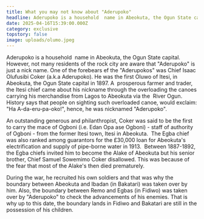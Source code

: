 ```yaml
---
title: What you may not know about "Aderupoko"
headline: Aderupoko is a household  name in Abeokuta, the Ogun State capital
date: 2025-04-16T15:39:00.000Z
category: exclusive
topstory: false
image: uploads/olumo.jpeg
---
```

Aderupoko is a household  name in Abeokuta, the Ogun State capital.
However, not many residents of the rock city are aware that "Aderupoko" is just a nick name.
One of the forebears ef the "Aderupokos" was Chief Isaac Olufusibi Coker (a.k.a Aderupoko).
He was the first Oluwo of Itesi, in Abeokuta, the Ogun State capital in 1897.
A  prosperous farmer and trader, the Itesi chief came about his nickname through the overloading the canoes carrying his merchandise from Lagos to Abeokuta via the  River Ogun.
History says that people on sighting such overloaded canoe, would exclaim: "Ha A-da-eru-pa-oko!", hence, he was nicknamed "Aderupoko".

An outstanding generous and philanthropist, Coker was said to be the first to carry the mace of Ogboni (i.e. Edan Opa ase Ogboni) - staff of authority of Ogboni - from the former Itesi town, Itesi in Abeokuta. 
The Egba chief was also ranked among guarantors for the £30,000 loan for Abeokuta's electrification and supply of pipe-borne water in 1913. 
Between 1887-1892, the Egba chiefs invited him to become the Alake of Abeokuta but his senior brother, Chief Samuel Sowemimo Coker disallowed.
This was because of the fear that most of the Alake's then died prematurely.

During the war, he recruited his own soldiers and that was why the boundary between Abeokuta and Ibadan (in Bakatari) was taken over by him.
Also, the boundary between Remo and Egbas (in Fidiwo) was taken over by "Aderupoko" to check the advancements of his enemies.
That is why up to this date, the boundary lands in Fidiwo and Bakatari are still in the possession of his children.
